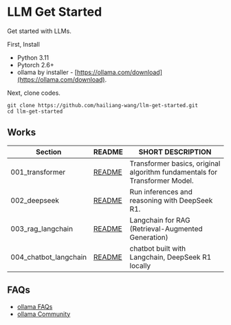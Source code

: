 # LLM Get Started
Get started with LLMs.

First, Install 

* Python 3.11
* Pytorch 2.6+
* ollama by installer - [https://ollama.com/download](https://ollama.com/download).

Next, clone codes.

```
git clone https://github.com/hailiang-wang/llm-get-started.git
cd llm-get-started
```

## Works

| Section | README | SHORT DESCRIPTION |
| --- | --- | --- |
| 001_transformer | [README](./001_transformer/README.md) | Transformer basics, original algorithm fundamentals for Transformer Model. | 
| 002_deepseek | [README](./002_deepseek/README.md)  | Run inferences and reasoning with DeepSeek R1. | 
| 003_rag_langchain | [README](./003_rag_langchain/README.md) | Langchain for RAG (Retrieval-Augmented Generation) |
| 004_chatbot_langchain | [README](./004_chatbot_langchain/README.md) | chatbot built with Langchain, DeepSeek R1 locally|


## FAQs

* [ollama FAQs](https://github.com/ollama/ollama/blob/main/docs/faq.md)
* [ollama Community](https://discord.com/channels/1128867683291627614/1211804431340019753)